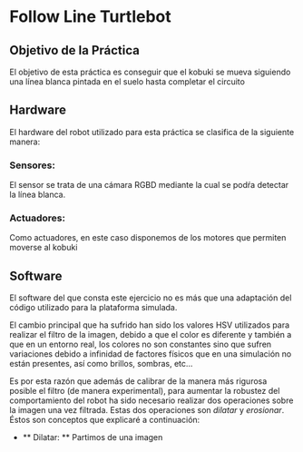 # Follow Line Turtlebot

## Objetivo de la Práctica
El objetivo de esta práctica es conseguir que el kobuki se mueva siguiendo una línea blanca pintada en el suelo hasta completar el circuito

## Hardware

El hardware del robot utilizado para esta práctica se clasifica de la siguiente manera:

### Sensores:

El sensor se trata de una cámara RGBD mediante la cual se podŕa detectar la línea blanca.

### Actuadores:

Como actuadores, en este caso disponemos de los motores que permiten moverse al kobuki

## Software

El software del que consta este ejercicio no es más que una adaptación del código utilizado para la plataforma simulada.

El cambio principal que ha sufrido han sido los valores HSV utilizados para realizar el filtro de la imagen, debido a que el
color es diferente y también a que en un entorno real, los colores no son constantes sino que sufren variaciones debido a infinidad de factores físicos que en una simulación no están presentes, así como brillos, sombras, etc...

Es por esta razón que además de calibrar de la manera más rigurosa posible el filtro (de manera experimental), para aumentar la robustez del comportamiento del robot ha sido necesario realizar dos operaciones sobre la imagen una vez filtrada. Estas dos operaciones son *dilatar* y *erosionar*. Éstos son conceptos que explicaré a continuación:

* ** Dilatar: ** Partimos de una imagen 
